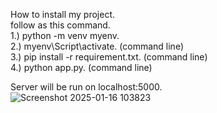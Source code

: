 How to install my project.<br>
follow as this command.<br>
  1.) python -m venv myenv.<br>
  2.) myenv\Script\activate. (command line) <br>
  3.) pip install -r requirement.txt. (command line) <br>
  4.) python app.py. (command line) <br>

Server will be run on localhost:5000.<br>
![Screenshot 2025-01-16 103823](https://github.com/user-attachments/assets/aab1401d-8b52-452c-9b42-43e37bf5590f)
